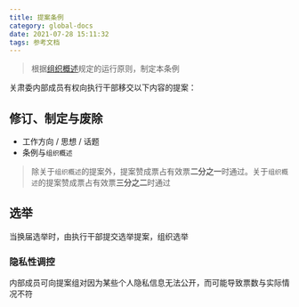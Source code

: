 ```yaml
---
title: 提案条例
category: global-docs
date: 2021-07-28 15:11:32
tags: 参考文档
---
```


> 根据[组织概述](https://srpc.vercel.app/categories/文档/1-组织概述)规定的运行原则，制定本条例
<!-- more -->

关肃委内部成员有权向执行干部移交以下内容的提案：

## 修订、制定与废除
- 工作方向 / 思想 / 话题
- 条例与`组织概述`
> 除关于`组织概述`的提案外，提案赞成票占有效票**二分之一**时通过。关于`组织概述`的提案赞成票占有效票**三分之二**时通过

## 选举
当换届选举时，由执行干部提交选举提案，组织选举

### 隐私性调控
内部成员可向提案组对因为某些个人隐私信息无法公开，而可能导致票数与实际情况不符